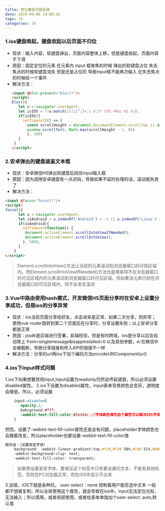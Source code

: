 ```yaml
---
title: 常见兼容问题处理
date: 2019-09-06 14:00:26
tags: JS
categories: JS
---
```


### 1.ios键盘唤起，键盘收起以后页面不归位
* 现状：输入内容，软键盘弹出，页面内容整体上移，但是键盘收起，页面内容不下滑
* 原因：固定定位的元素 在元素内 input 框聚焦的时候 弹出的软键盘占位 失去焦点的时候软键盘消失 但是还是占位的 导致input框不能再次输入 在失去焦点的时候给一个事件
* 解决方法：
```html
   <input @blur.prevent="blur()"/>
   <script>
   blur(){
      let u = navigator.userAgent;
      let isIOS = !!u.match(/\(i[^;]+;( U;)? CPU.+Mac OS X/);
      if(isIOS){
        setTimeout(() => {
          const scrollHeight = document.documentElement.scrollTop || document.body.scrollTop || 0
          window.scrollTo(0, Math.max(scrollHeight - 1, 0))
          }, 200)
      }
    }
   </script>
```

### 2.安卓弹出的键盘遮盖文本框
* 现状：安卓微信H5弹出软键盘后挡住input输入框
* 原因：因为调用安卓键盘有一点迟钝，导致如果不延时处理的话，滚动就失效了
* 解决方法：
```html
<input @focus="focus()"/>
<script>
focus(){
      let u = navigator.userAgent;
      let isAndroid = u.indexOf('Android') > -1 || u.indexOf('Linux') > -1;
      if(isAndroid){
        setTimeout(function() {
         document.activeElement.scrollIntoViewIfNeeded();
         document.activeElement.scrollIntoView();
        }, 500);
      }
    }
</script>
```
> Element.scrollIntoView()方法让当前的元素滚动到浏览器窗口的可视区域内。而Element.scrollIntoViewIfNeeded()方法也是用来将不在浏览器窗口的可见区域内的元素滚动到浏览器窗口的可见区域。但如果该元素已经在浏览器窗口的可见区域内，则不会发生滚动

### 3.Vue中路由使用hash模式，开发微信H5页面分享时在安卓上设置分享成功，但是ios的分享异常
* 现状：ios当前页面分享给好友，点击进来是正常，如果二次分享，则异常；使用vue router跳转到第二个页面后在分享时，分享设置失败；以上安卓分享都是正常
* 原因：jssdk是后端进行签署，前端校验，但是有时跨域，ios是分享以后会自动带上 from=singlemessage&isappinstalled=0 以及其他参数，`#/`在微信中会被截断，导致分享链接和传入API的链接不一样
* 解决方法：分享的url再ios下加个编码方法encodeURIComponent(url)

### 4.ios下input样式问题
1.ios下如果想要禁用input,input设置为readonly仍然会呼起键盘，所以必须设置disabled属性。
2.ios下设置为disabled属性，input表单背景颜色会变灰，透明度会降低，所以，必须设置
```css
	input:disabled{
       opacity:1;
       bakcground:#fff;
       -webkit-text-fill-color:#2e3d4c;//字体颜色填充这个属性可以解决IOS字体颜色变淡的问题
	}
```
然而，设置了-webkit-text-fill-color属性还是会有问题，placeholder字体颜色也会跟着改变，所以placeholder也要设置-webkit-text-fill-color值
```css
题外话：（设置渐变字体）
	background: -webkit-linear-gradient(top,#fc0,#f30 50%,#c00 51%,#600);
    -webkit-background-clip: text;
    -webkit-text-fill-color: transparent;
```
> 如果想设置渐变字体，要保证这个标签中只有要设置的文本，不能有其他标签，否则在PC浏览器正常，而在iOS中显示不出来

3.没错，iOS下就是各种坑，
user-select：none 控制着用户能否选中文本
一般都不想被复制，所以全局使用这个属性，就会导致在ios中，input无法定位光标，无法输入；所以慎用，或者局部使用，或者给表单单独加个user-select: auto;默认值
